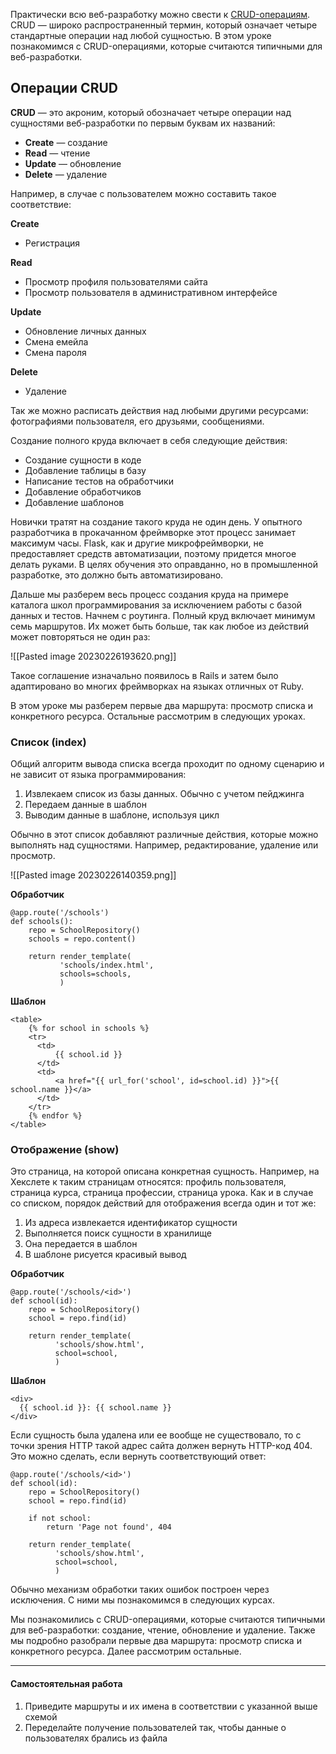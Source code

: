 
Практически всю веб-разработку можно свести к [CRUD-операциям](https://ru.wikipedia.org/wiki/CRUD). CRUD — широко распространенный термин, который означает четыре стандартные операции над любой сущностью. В этом уроке познакомимся с CRUD-операциями, которые считаются типичными для веб-разработки.

## Операции CRUD

**CRUD** — это акроним, который обозначает четыре операции над сущностями веб-разработки по первым буквам их названий:

-   **Create** — создание
-   **Read** — чтение
-   **Update** — обновление
-   **Delete** — удаление

Например, в случае с пользователем можно составить такое соответствие:

**Create**

-   Регистрация

**Read**

-   Просмотр профиля пользователями сайта
-   Просмотр пользователя в административном интерфейсе

**Update**

-   Обновление личных данных
-   Смена емейла
-   Смена пароля

**Delete**

-   Удаление

Так же можно расписать действия над любыми другими ресурсами: фотографиями пользователя, его друзьями, сообщениями.

Создание полного круда включает в себя следующие действия:

-   Создание сущности в коде
-   Добавление таблицы в базу
-   Написание тестов на обработчики
-   Добавление обработчиков
-   Добавление шаблонов

Новички тратят на создание такого круда не один день. У опытного разработчика в прокачанном фреймворке этот процесс занимает максимум часы. Flask, как и другие микрофреймворки, не предоставляет средств автоматизации, поэтому придется многое делать руками. В целях обучения это оправданно, но в промышленной разработке, это должно быть автоматизировано.

Дальше мы разберем весь процесс создания круда на примере каталога школ программирования за исключением работы с базой данных и тестов. Начнем с роутинга. Полный круд включает минимум семь маршрутов. Их может быть больше, так как любое из действий может повторяться не один раз:

![[Pasted image 20230226193620.png]]

Такое соглашение изначально появилось в Rails и затем было адаптировано во многих фреймворках на языках отличных от Ruby.

В этом уроке мы разберем первые два маршрута: просмотр списка и конкретного ресурса. Остальные рассмотрим в следующих уроках.

### Список (index)

Общий алгоритм вывода списка всегда проходит по одному сценарию и не зависит от языка программирования:

1.  Извлекаем список из базы данных. Обычно с учетом пейджинга
2.  Передаем данные в шаблон
3.  Выводим данные в шаблоне, используя цикл

Обычно в этот список добавляют различные действия, которые можно выполнять над сущностями. Например, редактирование, удаление или просмотр.


![[Pasted image 20230226140359.png]]

**Обработчик**

```
@app.route('/schools')
def schools():
    repo = SchoolRepository()
    schools = repo.content()

    return render_template(
           'schools/index.html',
           schools=schools,
           )
```

**Шаблон**

```
<table>
    {% for school in schools %}
    <tr>
      <td>
          {{ school.id }}
      </td>
      <td>
          <a href="{{ url_for('school', id=school.id) }}">{{ school.name }}</a>
      </td>
    </tr>
    {% endfor %}
</table>
```

### Отображение (show)

Это страница, на которой описана конкретная сущность. Например, на Хекслете к таким страницам относятся: профиль пользователя, страница курса, страница профессии, страница урока. Как и в случае со списком, порядок действий для отображения всегда один и тот же:

1.  Из адреса извлекается идентификатор сущности
2.  Выполняется поиск сущности в хранилище
3.  Она передается в шаблон
4.  В шаблоне рисуется красивый вывод

**Обработчик**

```
@app.route('/schools/<id>')
def school(id):
    repo = SchoolRepository()
    school = repo.find(id)

    return render_template(
          'schools/show.html',
          school=school,
          )
```

**Шаблон**

```
<div>
  {{ school.id }}: {{ school.name }}
</div>
```

Если сущность была удалена или ее вообще не существовало, то с точки зрения HTTP такой адрес сайта должен вернуть HTTP-код 404. Это можно сделать, если вернуть соответствующий ответ:

```
@app.route('/schools/<id>')
def school(id):
    repo = SchoolRepository()
    school = repo.find(id)

    if not school:
        return 'Page not found', 404

    return render_template(
          'schools/show.html',
          school=school,
          )
```

Обычно механизм обработки таких ошибок построен через исключения. С ними мы познакомимся в следующих курсах.

Мы познакомились с CRUD-операциями, которые считаются типичными для веб-разработки: создание, чтение, обновление и удаление. Также мы подробно разобрали первые два маршрута: просмотр списка и конкретного ресурса. Далее рассмотрим остальные.

---

#### Самостоятельная работа

1.  Приведите маршруты и их имена в соответствии с указанной выше схемой
2.  Переделайте получение пользователей так, чтобы данные о пользователях брались из файла